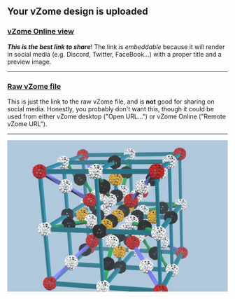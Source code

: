 ## Your vZome design is uploaded

### [vZome Online view][embed]

***This is the best link to share***!  The link is *embeddable* because it will render in social media (e.g. Discord, Twitter, FaceBook...) with a proper title and a preview image.

---

### [Raw vZome file][raw]

This is just the link to the raw vZome file, and is **not** good for
sharing on social media.
Honestly, you probably don't want this, though it could be used from either
vZome desktop ("Open URL...") or vZome Online ("Remote vZome URL").

---

![Image](<for-Marc-Ringuette.png>)


[embed]: <https://vzome.com/app/embed.py?url=https://raw.githubusercontent.com/vorth/vzome-sharing/main/2021/09/19/23-46-01-for-Marc-Ringuette/for-Marc-Ringuette.vZome>
[raw]: <https://raw.githubusercontent.com/vorth/vzome-sharing/main/2021/09/19/23-46-01-for-Marc-Ringuette/for-Marc-Ringuette.vZome>

